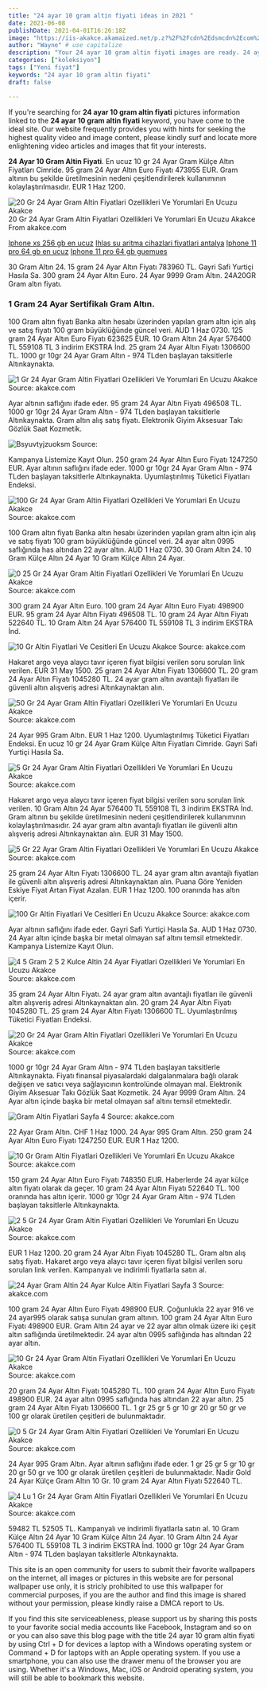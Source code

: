 ```yaml
---
title: "24 ayar 10 gram altin fiyati ideas in 2021 "
date: 2021-06-08
publishDate: 2021-04-01T16:26:18Z
image: "https://iis-akakce.akamaized.net/p.z?%2F%2Fcdn%2Edsmcdn%2Ecom%2Fty44%2Fproduct%2Fmedia%2Fimages%2F20210105%2F17%2F47290951%2F71628322%2F1%2F1%5Forg%5Fzoom%2Ejpg%3FboutiqueId%3D560882%26merchantId%3D107131"
author: "Wayne" # use capitalize
description: "Your 24 ayar 10 gram altin fiyati images are ready. 24 ayar 10 gram altin fiyati are a topic that is being searched for and liked by netizens now. You can Find and Download the 24 ayar 10 gram altin fiyati files here. Find and Download all free photos."
categories: ["koleksiyon"]
tags: ["Yeni fiyat"]
keywords: "24 ayar 10 gram altin fiyati"
draft: false

---
```


If you're searching for **24 ayar 10 gram altin fiyati** pictures information linked to the **24 ayar 10 gram altin fiyati** keyword, you have come to the ideal  site.  Our website frequently  provides you with  hints  for seeking  the highest  quality video and image  content, please kindly surf and locate more enlightening video articles and images  that fit your interests.

**24 Ayar 10 Gram Altin Fiyati**. En ucuz 10 gr 24 Ayar Gram Külçe Altın Fiyatları Cimride. 95 gram 24 Ayar Altın Euro Fiyatı 473955 EUR. Gram altının bu şekilde üretilmesinin nedeni çeşitlendirilerek kullanımının kolaylaştırılmasıdır. EUR 1 Haz 1200.

![20 Gr 24 Ayar Gram Altin Fiyatlari Ozellikleri Ve Yorumlari En Ucuzu Akakce](https://cdn.akakce.com/-/20-gr-24-ayar-gram-z.jpg "20 Gr 24 Ayar Gram Altin Fiyatlari Ozellikleri Ve Yorumlari En Ucuzu Akakce")
20 Gr 24 Ayar Gram Altin Fiyatlari Ozellikleri Ve Yorumlari En Ucuzu Akakce From akakce.com

[Iphone xs 256 gb en ucuz](/iphone-xs-256-gb-en-ucuz/)
[Ihlas su aritma cihazlari fiyatlari antalya](/ihlas-su-aritma-cihazlari-fiyatlari-antalya/)
[Iphone 11 pro 64 gb en ucuz](/iphone-11-pro-64-gb-en-ucuz/)
[Iphone 11 pro 64 gb guemues](/iphone-11-pro-64-gb-guemues/)

30 Gram Altın 24. 15 gram 24 Ayar Altın Fiyatı 783960 TL. Gayri Safi Yurtiçi Hasıla Sa. 300 gram 24 Ayar Altın Euro. 24 Ayar 9999 Gram Altın. 24A20GR Gram altın fiyatı.

### 1 Gram 24 Ayar Sertifikalı Gram Altın.

100 Gram altın fiyatı Banka altın hesabı üzerinden yapılan gram altın için alış ve satış fiyatı 100 gram büyüklüğünde güncel veri. AUD 1 Haz 0730. 125 gram 24 Ayar Altın Euro Fiyatı 623625 EUR. 10 Gram Altın 24 Ayar 576400 TL 559108 TL 3 indirim EKSTRA İnd. 25 gram 24 Ayar Altın Fiyatı 1306600 TL. 1000 gr 10gr 24 Ayar Gram Altın - 974 TLden başlayan taksitlerle Altınkaynakta.


![1 Gr 24 Ayar Gram Altin Fiyatlari Ozellikleri Ve Yorumlari En Ucuzu Akakce](https://cdn.akakce.com/-/1-gr-24-ayar-gram-z.jpg "1 Gr 24 Ayar Gram Altin Fiyatlari Ozellikleri Ve Yorumlari En Ucuzu Akakce")
Source: akakce.com

Ayar altının saflığını ifade eder. 95 gram 24 Ayar Altın Fiyatı 496508 TL. 1000 gr 10gr 24 Ayar Gram Altın - 974 TLden başlayan taksitlerle Altınkaynakta. Gram altın alış satış fiyatı. Elektronik Giyim Aksesuar Takı Gözlük Saat Kozmetik.

![Bsyuvtyjzuoksm](https://iis-akakce.akamaized.net/p.z?%2F%2Fimg%2Epttavm%2Ecom%2Fpimages%2F592%2F084%2F696%2F5fd70aa0a5762%2Ejpeg%3Fv%3D201910111519 "Bsyuvtyjzuoksm")
Source: 

Kampanya Listemize Kayıt Olun. 250 gram 24 Ayar Altın Euro Fiyatı 1247250 EUR. Ayar altının saflığını ifade eder. 1000 gr 10gr 24 Ayar Gram Altın - 974 TLden başlayan taksitlerle Altınkaynakta. Uyumlaştırılmış Tüketici Fiyatları Endeksi.

![100 Gr 24 Ayar Gram Altin Fiyatlari Ozellikleri Ve Yorumlari En Ucuzu Akakce](https://cdn.akakce.com/-/100-gr-24-ayar-gram-z.jpg "100 Gr 24 Ayar Gram Altin Fiyatlari Ozellikleri Ve Yorumlari En Ucuzu Akakce")
Source: akakce.com

100 Gram altın fiyatı Banka altın hesabı üzerinden yapılan gram altın için alış ve satış fiyatı 100 gram büyüklüğünde güncel veri. 24 ayar altın 0995 saflığında has altından 22 ayar altın. AUD 1 Haz 0730. 30 Gram Altın 24. 10 Gram Külçe Altın 24 Ayar 10 Gram Külçe Altın 24 Ayar.

![0 25 Gr 24 Ayar Gram Altin Fiyatlari Ozellikleri Ve Yorumlari En Ucuzu Akakce](https://cdn.akakce.com/-/0-25-gr-24-ayar-gram-z.jpg "0 25 Gr 24 Ayar Gram Altin Fiyatlari Ozellikleri Ve Yorumlari En Ucuzu Akakce")
Source: akakce.com

300 gram 24 Ayar Altın Euro. 100 gram 24 Ayar Altın Euro Fiyatı 498900 EUR. 95 gram 24 Ayar Altın Fiyatı 496508 TL. 10 gram 24 Ayar Altın Fiyatı 522640 TL. 10 Gram Altın 24 Ayar 576400 TL 559108 TL 3 indirim EKSTRA İnd.

![10 Gr Altin Fiyatlari Ve Cesitleri En Ucuzu Akakce](https://cdn.akakce.com/-/10-gr-24-ayar-gram-x.jpg "10 Gr Altin Fiyatlari Ve Cesitleri En Ucuzu Akakce")
Source: akakce.com

Hakaret argo veya alaycı tavır içeren fiyat bilgisi verilen soru sorulan link verilen. EUR 31 May 1500. 25 gram 24 Ayar Altın Fiyatı 1306600 TL. 20 gram 24 Ayar Altın Fiyatı 1045280 TL. 24 ayar gram altın avantajlı fiyatları ile güvenli altın alışveriş adresi Altınkaynaktan alın.

![50 Gr 24 Ayar Gram Altin Fiyatlari Ozellikleri Ve Yorumlari En Ucuzu Akakce](https://cdn.akakce.com/-/50-gr-24-ayar-gram-z.jpg "50 Gr 24 Ayar Gram Altin Fiyatlari Ozellikleri Ve Yorumlari En Ucuzu Akakce")
Source: akakce.com

24 Ayar 995 Gram Altın. EUR 1 Haz 1200. Uyumlaştırılmış Tüketici Fiyatları Endeksi. En ucuz 10 gr 24 Ayar Gram Külçe Altın Fiyatları Cimride. Gayri Safi Yurtiçi Hasıla Sa.

![5 Gr 24 Ayar Gram Altin Fiyatlari Ozellikleri Ve Yorumlari En Ucuzu Akakce](https://cdn.akakce.com/-/5-gr-24-ayar-gram-z.jpg "5 Gr 24 Ayar Gram Altin Fiyatlari Ozellikleri Ve Yorumlari En Ucuzu Akakce")
Source: akakce.com

Hakaret argo veya alaycı tavır içeren fiyat bilgisi verilen soru sorulan link verilen. 10 Gram Altın 24 Ayar 576400 TL 559108 TL 3 indirim EKSTRA İnd. Gram altının bu şekilde üretilmesinin nedeni çeşitlendirilerek kullanımının kolaylaştırılmasıdır. 24 ayar gram altın avantajlı fiyatları ile güvenli altın alışveriş adresi Altınkaynaktan alın. EUR 31 May 1500.

![5 Gr 22 Ayar Gram Altin Fiyatlari Ozellikleri Ve Yorumlari En Ucuzu Akakce](https://cdn.akakce.com/-/5-gr-22-ayar-gram-z.jpg "5 Gr 22 Ayar Gram Altin Fiyatlari Ozellikleri Ve Yorumlari En Ucuzu Akakce")
Source: akakce.com

25 gram 24 Ayar Altın Fiyatı 1306600 TL. 24 ayar gram altın avantajlı fiyatları ile güvenli altın alışveriş adresi Altınkaynaktan alın. Puana Göre Yeniden Eskiye Fiyat Artan Fiyat Azalan. EUR 1 Haz 1200. 100 oranında has altın içerir.

![100 Gr Altin Fiyatlari Ve Cesitleri En Ucuzu Akakce](https://cdn.akakce.com/-/100-gr-24-ayar-gram-x.jpg "100 Gr Altin Fiyatlari Ve Cesitleri En Ucuzu Akakce")
Source: akakce.com

Ayar altının saflığını ifade eder. Gayri Safi Yurtiçi Hasıla Sa. AUD 1 Haz 0730. 24 Ayar altın içinde başka bir metal olmayan saf altını temsil etmektedir. Kampanya Listemize Kayıt Olun.

![4 5 Gram 2 5 2 Kulce Altin 24 Ayar Fiyatlari Ozellikleri Ve Yorumlari En Ucuzu Akakce](https://img.pttavm.com/pimages/170/068/497/5fa52d2cc2703.jpg?v=201910111500 "4 5 Gram 2 5 2 Kulce Altin 24 Ayar Fiyatlari Ozellikleri Ve Yorumlari En Ucuzu Akakce")
Source: akakce.com

35 gram 24 Ayar Altın Fiyatı. 24 ayar gram altın avantajlı fiyatları ile güvenli altın alışveriş adresi Altınkaynaktan alın. 20 gram 24 Ayar Altın Fiyatı 1045280 TL. 25 gram 24 Ayar Altın Fiyatı 1306600 TL. Uyumlaştırılmış Tüketici Fiyatları Endeksi.

![20 Gr 24 Ayar Gram Altin Fiyatlari Ozellikleri Ve Yorumlari En Ucuzu Akakce](https://cdn.akakce.com/-/20-gr-24-ayar-gram-z.jpg "20 Gr 24 Ayar Gram Altin Fiyatlari Ozellikleri Ve Yorumlari En Ucuzu Akakce")
Source: akakce.com

1000 gr 10gr 24 Ayar Gram Altın - 974 TLden başlayan taksitlerle Altınkaynakta. Fiyatı finansal piyasalardaki dalgalanmalara bağlı olarak değişen ve satıcı veya sağlayıcının kontrolünde olmayan mal. Elektronik Giyim Aksesuar Takı Gözlük Saat Kozmetik. 24 Ayar 9999 Gram Altın. 24 Ayar altın içinde başka bir metal olmayan saf altını temsil etmektedir.

![Gram Altin Fiyatlari Sayfa 4](https://iis-akakce.akamaized.net/p.x?%2F%2Fmcdn01%2Egittigidiyor%2Enet%2F54545%2F545459308%5F0%2Ejpg "Gram Altin Fiyatlari Sayfa 4")
Source: akakce.com

22 Ayar Gram Altın. CHF 1 Haz 1000. 24 Ayar 995 Gram Altın. 250 gram 24 Ayar Altın Euro Fiyatı 1247250 EUR. EUR 1 Haz 1200.

![10 Gr Gram Altin Fiyatlari Ozellikleri Ve Yorumlari En Ucuzu Akakce](https://iis-akakce.akamaized.net/p.z?%2F%2Fcdn%2Edsmcdn%2Ecom%2Fty22%2Fproduct%2Fmedia%2Fimages%2F20201106%2F10%2F22970071%2F100605082%2F1%2F1%5Forg%5Fzoom%2Ejpg%3FboutiqueId%3D560882%26merchantId%3D106422 "10 Gr Gram Altin Fiyatlari Ozellikleri Ve Yorumlari En Ucuzu Akakce")
Source: akakce.com

150 gram 24 Ayar Altın Euro Fiyatı 748350 EUR. Haberlerde 24 ayar külçe altın fiyatı olarak da geçer. 10 gram 24 Ayar Altın Fiyatı 522640 TL. 100 oranında has altın içerir. 1000 gr 10gr 24 Ayar Gram Altın - 974 TLden başlayan taksitlerle Altınkaynakta.

![2 5 Gr 24 Ayar Gram Altin Fiyatlari Ozellikleri Ve Yorumlari En Ucuzu Akakce](https://cdn.akakce.com/-/2-5-gr-24-ayar-gram-z.jpg "2 5 Gr 24 Ayar Gram Altin Fiyatlari Ozellikleri Ve Yorumlari En Ucuzu Akakce")
Source: akakce.com

EUR 1 Haz 1200. 20 gram 24 Ayar Altın Fiyatı 1045280 TL. Gram altın alış satış fiyatı. Hakaret argo veya alaycı tavır içeren fiyat bilgisi verilen soru sorulan link verilen. Kampanyalı ve indirimli fiyatlarla satın al.

![24 Ayar Gram Altin 24 Ayar Kulce Altin Fiyatlari Sayfa 3](https://iis-akakce.akamaized.net/p.x?%2F%2Fmcdn01%2Egittigidiyor%2Enet%2F62798%2F627982675%5F0%2Ejpg "24 Ayar Gram Altin 24 Ayar Kulce Altin Fiyatlari Sayfa 3")
Source: akakce.com

100 gram 24 Ayar Altın Euro Fiyatı 498900 EUR. Çoğunlukla 22 ayar 916 ve 24 ayar995 olarak satışa sunulan gram altının. 100 gram 24 Ayar Altın Euro Fiyatı 498900 EUR. Gram Altın 24 ayar ve 22 ayar altın olmak üzere iki çeşit altın saflığında üretilmektedir. 24 ayar altın 0995 saflığında has altından 22 ayar altın.

![10 Gr 24 Ayar Gram Altin Fiyatlari Ozellikleri Ve Yorumlari En Ucuzu Akakce](https://cdn.akakce.com/-/10-gr-24-ayar-gram-z.jpg "10 Gr 24 Ayar Gram Altin Fiyatlari Ozellikleri Ve Yorumlari En Ucuzu Akakce")
Source: akakce.com

20 gram 24 Ayar Altın Fiyatı 1045280 TL. 100 gram 24 Ayar Altın Euro Fiyatı 498900 EUR. 24 ayar altın 0995 saflığında has altından 22 ayar altın. 25 gram 24 Ayar Altın Fiyatı 1306600 TL. 1 gr 25 gr 5 gr 10 gr 20 gr 50 gr ve 100 gr olarak üretilen çeşitleri de bulunmaktadır.

![0 5 Gr 24 Ayar Gram Altin Fiyatlari Ozellikleri Ve Yorumlari En Ucuzu Akakce](https://cdn.akakce.com/-/0-5-gr-24-ayar-gram-z.jpg "0 5 Gr 24 Ayar Gram Altin Fiyatlari Ozellikleri Ve Yorumlari En Ucuzu Akakce")
Source: akakce.com

24 Ayar 995 Gram Altın. Ayar altının saflığını ifade eder. 1 gr 25 gr 5 gr 10 gr 20 gr 50 gr ve 100 gr olarak üretilen çeşitleri de bulunmaktadır. Nadir Gold 24 Ayar Külçe Gram Altın 10 Gr. 10 gram 24 Ayar Altın Fiyatı 522640 TL.

![4 Lu 1 Gr 24 Ayar Gram Altin Fiyatlari Ozellikleri Ve Yorumlari En Ucuzu Akakce](https://iis-akakce.akamaized.net/p.z?%2F%2Fcdn%2Edsmcdn%2Ecom%2Fty44%2Fproduct%2Fmedia%2Fimages%2F20210105%2F17%2F47290951%2F71628322%2F1%2F1%5Forg%5Fzoom%2Ejpg%3FboutiqueId%3D560882%26merchantId%3D107131 "4 Lu 1 Gr 24 Ayar Gram Altin Fiyatlari Ozellikleri Ve Yorumlari En Ucuzu Akakce")
Source: akakce.com

59482 TL 52505 TL. Kampanyalı ve indirimli fiyatlarla satın al. 10 Gram Külçe Altın 24 Ayar 10 Gram Külçe Altın 24 Ayar. 10 Gram Altın 24 Ayar 576400 TL 559108 TL 3 indirim EKSTRA İnd. 1000 gr 10gr 24 Ayar Gram Altın - 974 TLden başlayan taksitlerle Altınkaynakta.

This site is an open community for users to submit their favorite wallpapers on the internet, all images or pictures in this website are for personal wallpaper use only, it is stricly prohibited to use this wallpaper for commercial purposes, if you are the author and find this image is shared without your permission, please kindly raise a DMCA report to Us.

If you find this site serviceableness, please support us by sharing this posts to your favorite social media accounts like Facebook, Instagram and so on or you can also save this blog page with the title 24 ayar 10 gram altin fiyati by using Ctrl + D for devices a laptop with a Windows operating system or Command + D for laptops with an Apple operating system. If you use a smartphone, you can also use the drawer menu of the browser you are using. Whether it's a Windows, Mac, iOS or Android operating system, you will still be able to bookmark this website.
